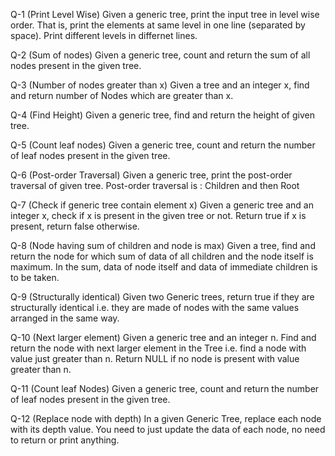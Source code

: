 Q-1 (Print Level Wise) Given a generic tree, print the input tree in level wise order. That is, print the elements at same level in one line (separated by space). Print different levels in differnet lines.

Q-2 (Sum of nodes) Given a generic tree, count and return the sum of all nodes present in the given tree.

Q-3 (Number of nodes greater than x) Given a tree and an integer x, find and return number of Nodes which are greater than x.

Q-4 (Find Height) Given a generic tree, find and return the height of given tree.

Q-5 (Count leaf nodes) Given a generic tree, count and return the number of leaf nodes present in the given tree.

Q-6 (Post-order Traversal) Given a generic tree, print the post-order traversal of given tree. Post-order traversal is : Children and then Root

Q-7 (Check if generic tree contain element x) Given a generic tree and an integer x, check if x is present in the given tree or not. Return true if x is present, return false otherwise.

Q-8 (Node having sum of children and node is max) Given a tree, find and return the node for which sum of data of all children and the node itself is maximum. In the sum, data of node itself and data of immediate children is to be taken.

Q-9 (Structurally identical) Given two Generic trees, return true if they are structurally identical i.e. they are made of nodes with the same values arranged in the same way.

Q-10 (Next larger element) Given a generic tree and an integer n. Find and return the node with next larger element in the Tree i.e. find a node with value just greater than n. Return NULL if no node is present with value greater than n.

Q-11 (Count leaf Nodes) Given a generic tree, count and return the number of leaf nodes present in the given tree.

Q-12 (Replace node with depth) In a given Generic Tree, replace each node with its depth value. You need to just update the data of each node, no need to return or print anything.